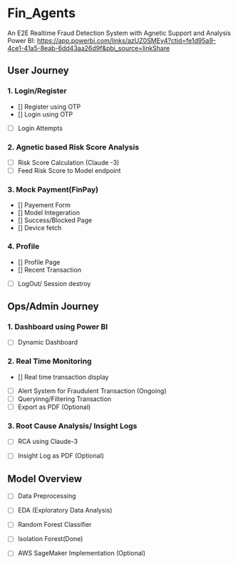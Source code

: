# Fin_Agents
An E2E Realtime Fraud Detection System with Agnetic Support and Analysis 
Power BI:
https://app.powerbi.com/links/azUZ0SMEy4?ctid=fe1d95a9-4ce1-41a5-8eab-6dd43aa26d9f&pbi_source=linkShare

## User Journey
### 1. Login/Register
- [] Register using OTP
- [] Login using OTP
- [ ] Login Attempts

### 2. Agnetic based Risk Score Analysis 
- [ ] Risk Score Calculation (Claude -3)
- [ ] Feed Risk Score to Model endpoint

### 3. Mock Payment(FinPay)
- [] Payement Form
- [] Model Integeration
- [] Success/Blocked Page
- [] Device fetch

### 4. Profile 
- [] Profile Page
- [] Recent Transaction
- [ ] LogOut/ Session destroy




## Ops/Admin Journey
### 1. Dashboard using Power BI
- [ ] Dynamic Dashboard

### 2. Real Time Monitoring 
- [] Real time transaction display
- [ ] Alert System for Fraudulent Transaction (Ongoing)
- [ ] Queryinng/Filtering Transaction
- [ ] Export as PDF (Optional)

### 3. Root Cause Analysis/ Insight Logs
- [ ] RCA using Claude-3
- [ ] Insight Log as PDF (Optional)



## Model Overview
- [ ] Data Preprocessing
- [ ] EDA (Exploratory Data Analysis)
- [ ] Random Forest Classifier
- [ ] Isolation Forest(Done)
- [ ] AWS SageMaker Implementation (Optional)


